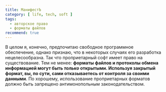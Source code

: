 ```yaml
---
title: МанифестЪ
category: [ life, tech, soft ]
tags:
  - авторское право
  - форматы файлов
recommend: true
---
```

В целом я, конечно, предпочитаю свободное программное обеспечение, однако признаю, что в некоторых случаях его разработка
нецелесообразна. Так что проприетарный софт имеет право на существование. Тем не менее: **форматы файлов и протоколы обмена
информацией могут быть *только* открытыми. Используя закрытый формат, вы, по сути, сами отказываетесь от контроля за своими
данными**. По хорошему, использование проприетарных форматов должно быть запрещено антимонопольным законодательством.
